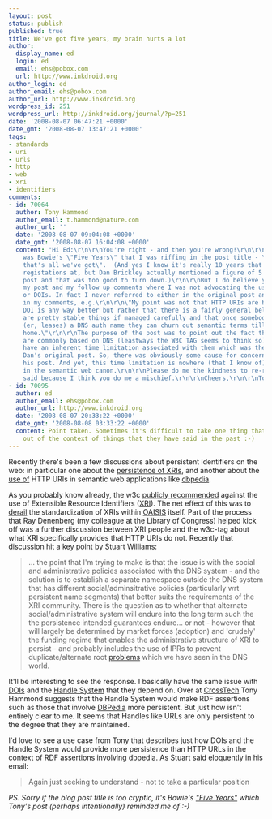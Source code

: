```yaml
---
layout: post
status: publish
published: true
title: We've got five years, my brain hurts a lot
author:
  display_name: ed
  login: ed
  email: ehs@pobox.com
  url: http://www.inkdroid.org
author_login: ed
author_email: ehs@pobox.com
author_url: http://www.inkdroid.org
wordpress_id: 251
wordpress_url: http://inkdroid.org/journal/?p=251
date: '2008-08-07 06:47:21 +0000'
date_gmt: '2008-08-07 13:47:21 +0000'
tags:
- standards
- uri
- urls
- http
- web
- xri
- identifiers
comments:
- id: 70064
  author: Tony Hammond
  author_email: t.hammond@nature.com
  author_url: ''
  date: '2008-08-07 09:04:08 +0000'
  date_gmt: '2008-08-07 16:04:08 +0000'
  content: "Hi Ed:\r\n\r\nYou're right - and then you're wrong!\r\n\r\nOf course it
    was Bowie's \"Five Years\" that I was riffing in the post title - \"Five years,
    that's all we've got\".  (And yes I know it's really 10 years that IANA caps DNS
    registations at, but Dan Brickley actually mentioned a figure of 5 years in his
    post and that was too good to turn down.)\r\n\r\nBut I do believe you misrepresent
    my post and my follow up comments where I was not advocating the use of handles
    or DOIs. In fact I never referred to either in the original post and only fleetingly
    in my comments, e.g.\r\n\r\n\"My point was not that HTTP URIs are bad or that
    DOI is any way better but rather that there is a fairly general belief that URLs
    are pretty stable things if managed carefully and that once somebody procures
    (er, leases) a DNS auth name they can churn out semantic terms till the cows come
    home.\"\r\n\r\nThe purpose of the post was to point out the fact that HTTP URIs
    are commonly based on DNS (leastways the W3C TAG seems to think so) and as such
    have an inherent time limitation associated with them which was the reason behind
    Dan's original post. So, there was obviously some cause for concern which motivated
    his post. And yet, this time limitation is nowhere (that I know of) talked about
    in the semantic web canon.\r\n\r\nPlease do me the kindness to re-read what I
    said because I think you do me a mischief.\r\n\r\nCheers,\r\n\r\nTony"
- id: 70095
  author: ed
  author_email: ehs@pobox.com
  author_url: http://www.inkdroid.org
  date: '2008-08-07 20:33:22 +0000'
  date_gmt: '2008-08-08 03:33:22 +0000'
  content: Point taken. Sometimes it's difficult to take one thing that someone says
    out of the context of things that they have said in the past :-)
---
```


<p>Recently there's been a few discussions about persistent identifiers on the web: in particular one about the <a href="http://lists.w3.org/Archives/Public/www-tag/2008Aug/0005.html">persistence of XRIs</a>, and another about the <a href="http://www.crossref.org/CrossTech/2008/07/five_years.html">use of</a> HTTP URIs in semantic web applications like <a href="http://dbpedia.org">dbpedia</a>. </p>
<p>As you probably know already, the w3c <a href="http://lists.w3.org/Archives/Public/www-tag/2008May/0078">publicly recommended</a> against the use of Extensible Resource Identifiers (<a href="http://www.oasis-open.org/committees/xri/faq.php">XRI</a>). The net effect of this was to <a href="http://www.equalsdrummond.name/?p=130">derail</a> the standardization of XRIs within <a href="http://www.oasis-open.org">OAISIS</a> itself. Part of the process that Ray Denenberg (my colleague at the Library of Congress) helped kick off was a further discussion between XRI people and the w3c-tag about what XRI specifically provides that HTTP URIs do not. Recently that discussion hit a key point by Stuart Williams:</p>
<blockquote><p>
... the point that I'm trying to make is that the issue is with the social and administrative policies associated with the DNS system - and the solution is to establish a separate namespace outside the DNS system that has different social/adminsitrative policies (particularly wrt persistent name segments) that better suits the requirements of the XRI community. There is the question as to whether that alternate social/administrative system will endure into the long term such the the persistence intended guarantees endure... or not - however that will largely be determined by market forces (adoption) and 'crudely' the funding regime that enables the administrative structure of XRI to persist - and probably includes the use of IPRs to prevent duplicate/alternate root <a href="http://en.wikipedia.org/wiki/Alternative_DNS_root">problems</a> which we have seen  in the DNS world.
</p></blockquote>
<p>It'll be interesting to see the response. I basically have the same issue with <a href="http://en.wikipedia.org/wiki/Digital_object_identifier">DOIs</a> and the <a href="http://www.handle.net/">Handle System</a> that they depend on. Over at <a href="http://www.crossref.org/CrossTech/2008/07/five_years.html">CrossTech</a> Tony Hammond suggests that the Handle System would make RDF assertions such as those that involve <a href="http://dbpedia.org">DBPedia</a> more persistent. But just how isn't entirely clear to me. It seems that Handles like URLs are only persistent to the degree that they are maintained. </p>
<p>I'd love to see a use case from Tony that describes just how DOIs and the Handle System would provide more persistence than HTTP URLs in the context of RDF assertions involving dbpedia. As Stuart said eloquently in his email:</p>
<blockquote><p>
Again just seeking to understand - not to take a particular position
</p></blockquote>
<p><em>PS. Sorry if the blog post title is too cryptic, it's Bowie's <a href="http://www.lyricsfreak.com/d/david+bowie/five+years_20036908.html">"Five Years"</a> which Tony's post (perhaps intentionally) reminded me of :-)</em></p>
